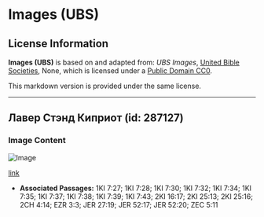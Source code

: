 # Images (UBS)

## License Information

**Images (UBS)** is based on and adapted from: _UBS Images_, [United Bible Societies](https://unitedbiblesocieties.org/), None, which is licensed under a [Public Domain CC0](https://creativecommons.org/public-domain/cc0/).

This markdown version is provided under the same license.



--------------------------------

## Лавер Стэнд Киприот (id: 287127)

### Image Content

![Image](https://cdn.aquifer.bible/aquifer-content/resources/Media/WEB-0834_laver_stand_cypriot.jpg)

[link](https://cdn.aquifer.bible/aquifer-content/resources/Media/WEB-0834_laver_stand_cypriot.jpg)

* **Associated Passages:** 1KI 7:27; 1KI 7:28; 1KI 7:30; 1KI 7:32; 1KI 7:34; 1KI 7:35; 1KI 7:37; 1KI 7:38; 1KI 7:39; 1KI 7:43; 2KI 16:17; 2KI 25:13; 2KI 25:16; 2CH 4:14; EZR 3:3; JER 27:19; JER 52:17; JER 52:20; ZEC 5:11

